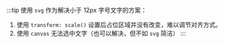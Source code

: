 <ClientOnly>
   <smallFont/>
</ClientOnly>


:::tip
使用 `svg` 作为解决小于 12px 字号文字的方案：

1. 使用 `transform: scale()` 设置后占位区域并没有改变，难以调节对齐方式。
2. 使用 `canvas` 无法选中文字（也可以解决，但不如 `svg` 简洁）
:::
